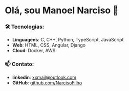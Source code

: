 # Olá, sou Manoel Narciso 👋


### 🛠️ Tecnologias:
- **Linguagens**: C, C++, Python, TypeScript, JavaScript
- **Web**: HTML, CSS, Angular, Django
- **Cloud**: Docker, AWS

### 📫 Contato:
- **linkedin**: [xxmail@outlook.com](https://www.linkedin.com/in/manoel-narciso-reis-a6a34a210/)  
- **GitHub**: [github.com/NarcisoFilho](https://github.com/NarcisoFilho)
